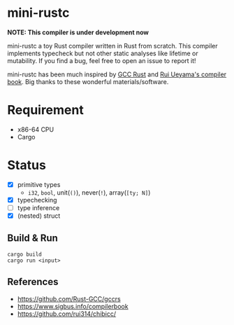 # mini-rustc
**NOTE: This compiler is under development now**

mini-rustc a toy Rust compiler written in Rust from scratch.
This compiler implements typecheck but not other static analyses like lifetime or mutability.
If you find a bug, feel free to open an issue to report it!


mini-rustc has been much inspired by [GCC Rust](https://github.com/Rust-GCC/gccrs) and [Rui Ueyama's compiler book](https://www.sigbus.info/compilerbook).
Big thanks to these wonderful materials/software.


# Requirement
- x86-64 CPU
- Cargo

# Status
- [x] primitive types
    - `i32`, `bool`, unit(`()`), never(`!`), array(`[ty; N]`)
- [x] typechecking
- [ ] type inference
- [x] (nested) struct

## Build & Run
```
cargo build
cargo run <input>
```

## References
- https://github.com/Rust-GCC/gccrs
- https://www.sigbus.info/compilerbook
- https://github.com/rui314/chibicc/
